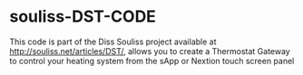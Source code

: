 # souliss-DST-CODE

This code is part of the Diss Souliss project available at http://souliss.net/articles/DST/, allows you to create a Thermostat Gateway to control your heating system from the sApp or Nextion touch screen panel

